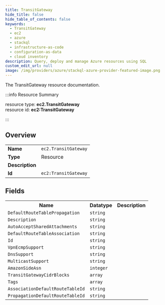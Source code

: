```yaml
---
title: TransitGateway
hide_title: false
hide_table_of_contents: false
keywords:
  - TransitGateway
  - ec2
  - azure
  - stackql
  - infrastructure-as-code
  - configuration-as-data
  - cloud inventory
description: Query, deploy and manage Azure resources using SQL
custom_edit_url: null
image: /img/providers/azure/stackql-azure-provider-featured-image.png
---
```

The TransitGateway resource documentation.

:::info Resource Summary

<div class="row">
<div class="providerDocColumn">
<span>resource type:&nbsp;<b>ec2.TransitGateway</b></span><br />
<span>resource id:&nbsp;<b>ec2:TransitGateway</b></span><br />
</div>
</div>

:::

## Overview
<table><tbody>
<tr><td><b>Name</b></td><td><code>ec2.TransitGateway</code></td></tr>
<tr><td><b>Type</b></td><td>Resource</td></tr>
<tr><td><b>Description</b></td><td></td></tr>
<tr><td><b>Id</b></td><td><code>ec2:TransitGateway</code></td></tr>
</tbody></table>

## Fields
<table><tbody>
<tr><th>Name</th><th>Datatype</th><th>Description</th></tr>
<tr><td><code>DefaultRouteTablePropagation</code></td><td><code>string</code></td><td></td></tr><tr><td><code>Description</code></td><td><code>string</code></td><td></td></tr><tr><td><code>AutoAcceptSharedAttachments</code></td><td><code>string</code></td><td></td></tr><tr><td><code>DefaultRouteTableAssociation</code></td><td><code>string</code></td><td></td></tr><tr><td><code>Id</code></td><td><code>string</code></td><td></td></tr><tr><td><code>VpnEcmpSupport</code></td><td><code>string</code></td><td></td></tr><tr><td><code>DnsSupport</code></td><td><code>string</code></td><td></td></tr><tr><td><code>MulticastSupport</code></td><td><code>string</code></td><td></td></tr><tr><td><code>AmazonSideAsn</code></td><td><code>integer</code></td><td></td></tr><tr><td><code>TransitGatewayCidrBlocks</code></td><td><code>array</code></td><td></td></tr><tr><td><code>Tags</code></td><td><code>array</code></td><td></td></tr><tr><td><code>AssociationDefaultRouteTableId</code></td><td><code>string</code></td><td></td></tr><tr><td><code>PropagationDefaultRouteTableId</code></td><td><code>string</code></td><td></td></tr>
</tbody></table>